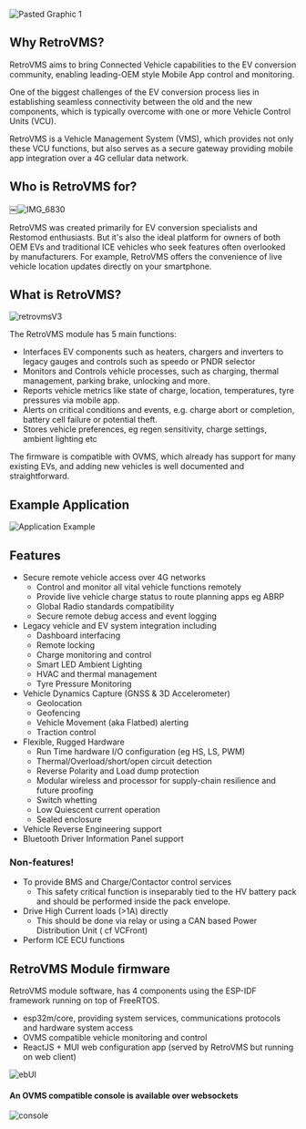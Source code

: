 ![Pasted Graphic 1](https://github.com/jetpax/RetroVMS-MINI/blob/main/images/retroVMS-logo.png?raw=true)

## Why RetroVMS?

RetroVMS aims to bring Connected Vehicle capabilities to the EV conversion community, enabling leading-OEM style Mobile App control and monitoring.

One of the biggest challenges of the EV conversion process lies in establishing seamless connectivity between the old and the new components, which is typically overcome with one or more Vehicle Control Units (VCU).  

RetroVMS is a Vehicle Management System (VMS), which provides not only these VCU functions, but also serves as a secure gateway providing mobile app integration over a 4G cellular data network.  


## Who is RetroVMS for?

￼![IMG_6830](https://github.com/jetpax/RetroVMS-MINI/blob/main/images/teslarr.png?raw=true)

RetroVMS was created primarily for EV conversion specialists and Restomod enthusiasts.  But it's also the ideal platform for owners of both OEM EVs and traditional ICE vehicles who seek features often overlooked by manufacturers. For example, RetroVMS offers the convenience of live vehicle location updates directly on your smartphone.


## What is RetroVMS?
![retrovmsV3](https://github.com/jetpax/RetroVMS-MINI/blob/main/images/retroVMS-MINI.png?raw=true)

The RetroVMS module has 5 main functions:

- Interfaces EV components such as heaters, chargers and inverters to legacy gauges and controls such as speedo or PNDR selector
- Monitors and Controls vehicle processes, such as charging, thermal management, parking brake, unlocking and more. 
- Reports vehicle metrics like state of charge,  location, temperatures,  tyre pressures via mobile app.
- Alerts on critical conditions and events, e.g. charge abort or completion,  battery cell failure or potential theft.
- Stores vehicle preferences, eg regen sensitivity,  charge settings,  ambient lighting etc

The firmware is compatible with OVMS,  which already has support for many existing EVs, and adding new vehicles is well documented and straightforward. 


## Example Application

![Application Example](https://github.com/jetpax/RetroVMS-MINI/blob/main/images/retroVMS-app-example.png?raw=true)

## Features

* Secure remote vehicle access over 4G networks
    * Control and monitor all vital vehicle functions remotely
    * Provide live vehicle charge status to route planning apps eg ABRP
    * Global Radio standards compatibility
    * Secure remote debug access and event logging
* Legacy vehicle and EV system integration including
    * Dashboard interfacing
    * Remote locking 
    * Charge monitoring and control
    * Smart LED Ambient Lighting
    * HVAC and thermal management
    * Tyre Pressure Monitoring
* Vehicle Dynamics Capture (GNSS & 3D Accelerometer)
    * Geolocation
    * Geofencing
    * Vehicle Movement (aka Flatbed) alerting
    * Traction control
* Flexible, Rugged Hardware
    * Run Time hardware I/O configuration (eg HS, LS, PWM)
    * Thermal/Overload/short/open circuit detection
    * Reverse Polarity and Load dump protection
    * Modular wireless and processor for supply-chain resilience and future proofing 
    * Switch whetting
    * Low Quiescent current operation
    * Sealed enclosure
* Vehicle Reverse Engineering support
* Bluetooth Driver Information Panel support


### Non-features!
- To provide BMS and Charge/Contactor control services
    - This safety critical function is inseparably tied to the HV battery pack and should be performed inside the pack envelope. 
- Drive High Current loads (>1A) directly
    - This should be done via relay or using a CAN based Power Distribution Unit ( cf VCFront)
- Perform ICE ECU functions


## RetroVMS Module firmware

RetroVMS module software, has 4 components using the ESP-IDF framework running on top of FreeRTOS.

- esp32m/core, providing system services, communications protocols and hardware system access
- OVMS compatible vehicle monitoring and control 
- ReactJS + MUI web configuration app (served by RetroVMS but running on web client)
  
![ebUI](https://github.com/jetpax/RetroVMS-MINI/blob/main/images/retroVMS-webUI.png?raw=true)


#### An OVMS compatible console is available over websockets
![console](https://github.com/jetpax/RetroVMS-MINI/blob/main/images/retroVMS-console.png?raw=true)
